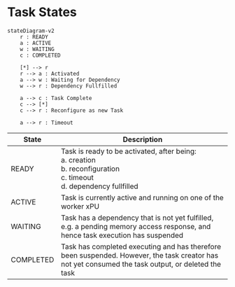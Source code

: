 # Task States

```mermaid
stateDiagram-v2
    r : READY
    a : ACTIVE
    w : WAITING
    c : COMPLETED

    [*] --> r
    r --> a : Activated
    a --> w : Waiting for Dependency
    w --> r : Dependency Fullfilled

    a --> c : Task Complete
    c --> [*]
    c --> r : Reconfigure as new Task

    a --> r : Timeout
```

State | Description
---|---
READY | Task is ready to be activated, after being:<br>a. creation<br>b. reconfiguration<br>c. timeout<br>d. dependency fullfilled
ACTIVE | Task is currently active and running on one of the worker xPU
WAITING | Task has a dependency that is not yet fulfilled, e.g. a pending memory access response, and hence task execution has suspended
COMPLETED | Task has completed executing and has therefore been suspended. However, the task creator has not yet consumed the task output, or deleted the task